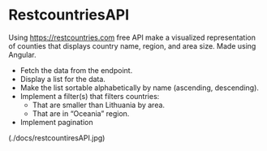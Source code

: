 # RestcountriesAPI

Using https://restcountries.com free API make a visualized representation of counties that displays country name, 
region, and area size. Made using Angular.

- Fetch the data from the endpoint.
- Display a list for the data.
- Make the list sortable alphabetically by name (ascending, descending).
- Implement a filter(s) that filters countries:
  - That are smaller than Lithuania by area.
  - That are in “Oceania” region.
- Implement pagination


(./docs/restcountiresAPI.jpg)
